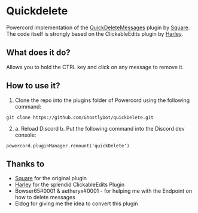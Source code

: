 # Quickdelete

Powercord implementation of the [QuickDeleteMessages](https://github.com/Inve1951/BetterDiscordStuff/blob/master/plugins/QuickDeleteMessages.plugin.js) plugin by [Square](https://github.com/Inve1951). The code itself is strongly based on the ClickableEdits plugin by [Harley](https://github.com/GriefMoDz). 

## What does it do?

Allows you to hold the CTRL key and click on any message to remove it.

## How to use it?

1. Clone the repo into the plugins folder of Powercord using the following command:

```
git clone https://github.com/GhostlyDot/quickDelete.git
```

2. a. Reload Discord
    b. Put the following command into the Discord dev console:

```
powercord.pluginManager.remount('quickDelete')
```

## Thanks to

- [Square](https://github.com/Inve1951) for the original plugin
- [Harley](https://github.com/GriefMoDz) for the splendid ClickableEdits Plugin
- Bowser65#0001 & aetheryx#0001 - for helping me with the Endpoint on how to delete messages
- Eldog for giving me the idea to convert this plugin